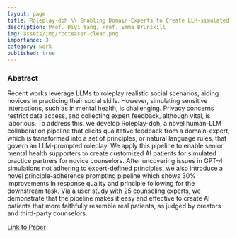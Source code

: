 ```yaml
---
layout: page
title: Roleplay-doh \\ Enabling Domain-Experts to Create LLM-simulated Patients via Eliciting and Adhering to Principles
description: Prof. Diyi Yang, Prof. Emma Brunskill
img: assets/img/rpdteaser-clean.png
importance: 3
category: work
published: true
---
```


### Abstract

Recent works leverage LLMs to roleplay realistic social scenarios, aiding novices in practicing their social skills. However, simulating sensitive interactions, such as in mental health, is challenging. Privacy concerns restrict data access, and collecting expert feedback, although vital, is laborious. To address this, we develop Roleplay-doh, a novel human-LLM collaboration pipeline that elicits qualitative feedback from a domain-expert, which is transformed into a set of principles, or natural language rules, that govern an LLM-prompted roleplay. We apply this pipeline to enable senior mental health supporters to create customized AI patients for simulated practice partners for novice counselors. After uncovering issues in GPT-4 simulations not adhering to expert-defined principles, we also introduce a novel principle-adherence prompting pipeline which shows 30% improvements in response quality and principle following for the downstream task. Via a user study with 25 counseling experts, we demonstrate that the pipeline makes it easy and effective to create AI patients that more faithfully resemble real patients, as judged by creators and third-party counselors.

[Link to Paper](https://roleplay-doh.github.io/)

